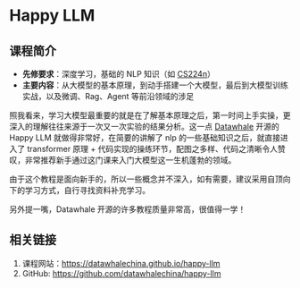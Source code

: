 # Happy LLM

## 课程简介

- **先修要求**：深度学习，基础的 NLP 知识（如 [CS224n](../natural-language-processing/CS224n.md)）
- **主要内容**：从大模型的基本原理，到动手搭建一个大模型，最后到大模型训练实战，以及微调、Rag、Agent 等前沿领域的涉足

照我看来，学习大模型最重要的就是在了解基本原理之后，第一时间上手实操，更深入的理解往往来源于一次又一次实验的结果分析。这一点 [Datawhale](https://github.com/datawhalechina) 开源的 Happy LLM 就做得非常好，在简要的讲解了 nlp 的一些基础知识之后，就直接进入了 transformer 原理 + 代码实现的操练环节，配图之多样、代码之清晰令人赞叹，非常推荐新手通过这门课来入门大模型这一生机蓬勃的领域。

由于这个教程是面向新手的，所以一些概念并不深入，如有需要，建议采用自顶向下的学习方式，自行寻找资料补充学习。

另外提一嘴，Datawhale 开源的许多教程质量非常高，很值得一学！

## 相关链接

1. 课程网站：<https://datawhalechina.github.io/happy-llm>
2. GitHub: <https://github.com/datawhalechina/happy-llm>